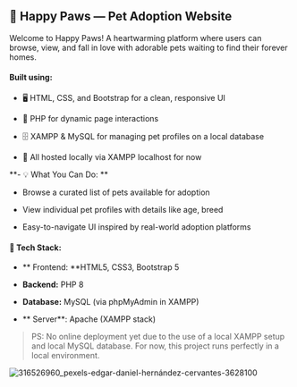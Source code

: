 ## 🐾 Happy Paws — Pet Adoption Website 
Welcome to Happy Paws! A heartwarming platform where users can browse, view, and fall in love with adorable pets waiting to find their forever homes.

#### Built using:

- 🖥️ HTML, CSS, and Bootstrap for a clean, responsive UI

- 🐘 PHP for dynamic page interactions

- 🗄️ XAMPP & MySQL for managing pet profiles on a local database

- 🏡 All hosted locally via XAMPP localhost for now

**-  💡 What You Can Do: **
- Browse a curated list of pets available for adoption

-  View individual pet profiles with details like age, breed

- Easy-to-navigate UI inspired by real-world adoption platforms

#### 🔧 Tech Stack: 
- ** Frontend: **HTML5, CSS3, Bootstrap 5

-  **Backend:** PHP 8

-  **Database:** MySQL (via phpMyAdmin in XAMPP)

- ** Server**: Apache (XAMPP stack)

> PS: No online deployment yet due to the use of a local XAMPP setup and local MySQL database. For now, this project runs perfectly in a local environment.

![316526960_pexels-edgar-daniel-hernández-cervantes-3628100](https://github.com/user-attachments/assets/94faf9f1-410a-4e88-bda5-cf95d347f6bf)



